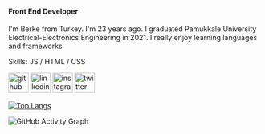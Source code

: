 #### Front End Developer
I'm Berke from Turkey. I'm 23 years ago. I graduated Pamukkale University Electrical-Electronics Engineering in 2021. I really enjoy learning languages and frameworks

Skills:  JS / HTML / CSS




[<img src='https://cdn.jsdelivr.net/npm/simple-icons@3.0.1/icons/github.svg' alt='github' height='40'>](https://github.com/gozeberke)  [<img src='https://cdn.jsdelivr.net/npm/simple-icons@3.0.1/icons/linkedin.svg' alt='linkedin' height='40'>](https://www.linkedin.com/in/berkegoze/)  [<img src='https://cdn.jsdelivr.net/npm/simple-icons@3.0.1/icons/instagram.svg' alt='instagram' height='40'>](https://www.instagram.com/berkeegoze/)  [<img src='https://cdn.jsdelivr.net/npm/simple-icons@3.0.1/icons/twitter.svg' alt='twitter' height='40'>](https://twitter.com/berkeegoze)  

[![Top Langs](https://github-readme-stats.vercel.app/api/top-langs/?username=gozeberke)](https://github.com/anuraghazra/github-readme-stats)

![GitHub Activity Graph](https://activity-graph.herokuapp.com/graph?username=gozeberke)  





